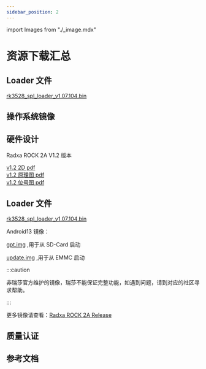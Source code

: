```yaml
---
sidebar_position: 2
---
```


import Images from "./\_image.mdx"

# 资源下载汇总

## Loader 文件

[rk3528_spl_loader_v1.07.104.bin](https://dl.radxa.com/rock2/images/loader/rk3528_spl_loader_v1.07.104.bin)

## 操作系统镜像

<Images loader={false} system_img={true} spi_img={false} />

## 硬件设计

Radxa ROCK 2A V1.2 版本

[v1.2 2D pdf](https://dl.radxa.com/rock2/2a/v1.2/radxa_rock2a_v1.2_2d_dimension.zip)  
[v1.2 原理图 pdf](https://dl.radxa.com/rock2/2a/v1.2/radxa_rock_2a_v1.2_schematic.pdf)  
[v1.2 位号图 pdf](https://dl.radxa.com/rock2/2a/v1.2/radxa_rock_2a_v1.2_components_placement_map.pdf)

## Loader 文件

[rk3528_spl_loader_v1.07.104.bin](https://dl.radxa.com/rock2/images/loader/rk3528_spl_loader_v1.07.104.bin)

Android13 镜像：

[gpt.img](https://github.com/radxa/manifests/releases/download/radxa-rock2a-20240726/rock2a_android13_box_20240619_gpt.zip) ,用于从 SD-Card 启动

[update.img](https://github.com/radxa/manifests/releases/download/radxa-rock2a-20240726/rock2a_android13_box_20240619_update.zip) ,用于从 EMMC 启动

:::caution

非瑞莎官方维护的镜像，瑞莎不能保证完整功能，如遇到问题，请到对应的社区寻求帮助。

:::

更多镜像请查看：[Radxa ROCK 2A Release](https://github.com/radxa-build/rock-2/releases)

## 质量认证

## 参考文档
